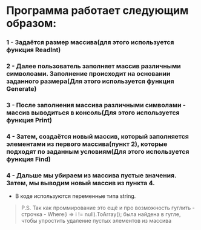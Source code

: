 # Программа работает следующим образом:

### 1 - Задаётся размер массива(для этого используется функция ReadInt)

### 2 - Далее пользователь заполняет массив различными символоами. Заполнение происходит на основании заданного размера(Для этого используется функция Generate)

### 3 - После заполнения массива различными символами - массив выводиться в консоль(Для этого используется функция Print)

### 4 - Затем, создаётся новый массив, который заполняется элементами из первого массива(пункт 2), которые подходят по заданным условиям(Для этого используется функция Find)

### 4 - Дальше мы убираем из массива пустые значения. Затем, мы выводим новый массив из пункта 4.


* В коде используются переменные типа string. 

>P.S. Так как проммирование это ещё и про возможность гуглить - строчка - Where(i => i != null).ToArray(); была найдена в гугле, чтобы упростить удаление пустых элементов из массива




